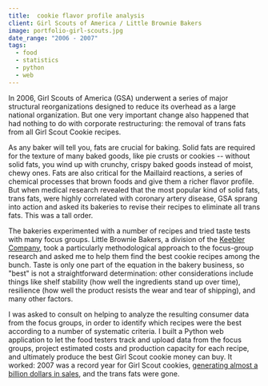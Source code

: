 ```yaml
---
title:  cookie flavor profile analysis
client: Girl Scouts of America / Little Brownie Bakers
image: portfolio-girl-scouts.jpg
date_range: "2006 - 2007"
tags:
  - food
  - statistics
  - python
  - web
---
```


In 2006, Girl Scouts of America (GSA) underwent a series of major structural reorganizations designed to reduce its overhead as a large national organization. But one very important change also happened that had nothing to do with corporate restructuring: the removal of trans fats from all Girl Scout Cookie recipes.

As any baker will tell you, fats are crucial for baking. Solid fats are required for the texture of many baked goods, like pie crusts or cookies -- without solid fats, you wind up with crunchy, crispy baked goods instead of moist, chewy ones. Fats are also critical for the Maillaird reactions, a series of chemical processes that brown foods and give them a richer flavor profile. But when medical research revealed that the most popular kind of solid fats, trans fats, were highly correlated with coronary artery disease, GSA sprang into action and asked its bakeries to revise their recipes to eliminate all trans fats. This was a tall order.

The bakeries experimented with a number of recipes and tried taste tests with many focus groups. Little Brownie Bakers, a division of the [Keebler Company](https://www.keebler.com/), took a particularly methodological approach to the focus-group research and asked me to help them find the best cookie recipes among the bunch. Taste is only one part of the equation in the bakery business, so "best" is not a straightforward determination: other considerations include things like shelf stability (how well the ingredients stand up over time), resilience (how well the product resists the wear and tear of shipping), and many other factors.

I was asked to consult on helping to analyze the resulting consumer data from the focus groups, in order to identify which recipes were the best according to a number of systematic criteria. I built a Python web application to let the food testers track and upload data from the focus groups, project estimated costs and production capacity for each recipe, and ultimately produce the best Girl Scout cookie money can buy. It worked: 2007 was a record year for Girl Scout cookies, [generating almost a billion dollars in sales](http://www.nytimes.com/2007/03/01/business/01sbiz.html?pagewanted=all), and the trans fats were gone.